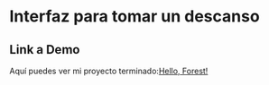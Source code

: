 # Interfaz para tomar un descanso
## Link a Demo
Aquí puedes ver mi proyecto terminado:[Hello, Forest!](forest-y7os1t3el-joselinereynoso.vercel.app)

